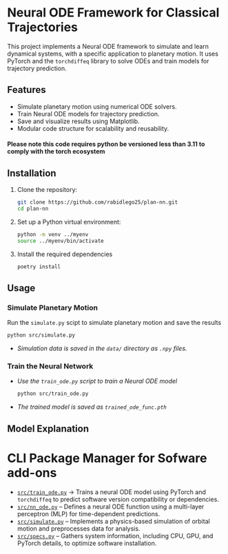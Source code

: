 # Neural ODE Framework for Classical Trajectories

This project implements a Neural ODE framework to simulate and learn dynamical systems, with a specific application to planetary motion. It uses PyTorch and the `torchdiffeq` library to solve ODEs and train models for trajectory prediction.

## Features
- Simulate planetary motion using numerical ODE solvers.
- Train Neural ODE models for trajectory prediction.
- Save and visualize results using Matplotlib.
- Modular code structure for scalability and reusability.

#### Please note this code requires python be versioned less than 3.11 to comply with the torch ecosystem

## Installation

1. Clone the repository:
   ```bash
   git clone https://github.com/rabidlego25/plan-nn.git
   cd plan-nn
   ```
2. Set up a Python virtual environment:
   ```bash
   python -m venv ../myenv
   source ../myenv/bin/activate
   ```
3. Install the required dependencies
   ```bash
   poetry install
   ```

## Usage

### Simulate Planetary Motion

Run the `simulate.py` scipt to simulate planetary motion and save the results
   ```bash
   python src/simulate.py
   ```
- *Simulation data is saved in the `data/` directory as `.npy` files.*

### Train the Neural Network

- *Use the `train_ode.py` script to train a Neural ODE model*
   ```bash
   python src/train_ode.py
   ```
- *The trained model is saved as `trained_ode_func.pth`*

##  Model Explanation

# CLI Package Manager for Sofware add-ons

- [`src/train_ode.py`](src/train_ode.py) &rarr; Trains a neural ODE model using PyTorch and `torchdiffeq` to predict software version compatibility or dependencies.
- [`src/nn_ode.py`](src/nn_ode.py) – Defines a neural ODE function using a multi-layer perceptron (MLP) for time-dependent predictions.
- [`src/simulate.py`](src/simulate.py) – Implements a physics-based simulation of orbital motion and preprocesses data for analysis.
- [`src/specs.py`](src/specs.py) – Gathers system information, including CPU, GPU, and PyTorch details, to optimize software installation.
